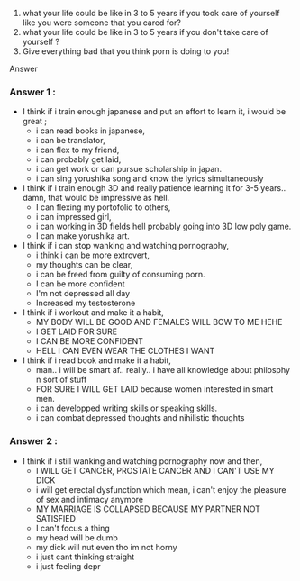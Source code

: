 1. what your life could be like in 3 to 5 years if you took care of yourself like you were someone that you cared for?
2.  what your life could be like in 3 to 5 years if you don't take care of yourself ?
3. Give everything bad that you think porn is doing to you!

Answer

### Answer 1 :
- I think if i train enough japanese and put an effort to learn it, i would be great ;
	- i can read books in japanese, 
	- i can be translator, 
	- i can flex to my friend,
	- i can probably get laid, 
	- i can get work or can pursue scholarship in japan.
	- i can sing yorushika song and know the lyrics simultaneously
- I think if i train enough 3D and really patience learning it for 3-5 years..  damn, that would be impressive as hell. 
	- I can flexing my portofolio to others,
	- i can impressed girl,
	- i can working in 3D fields hell probably going into 3D low poly game.
	- I can make yorushika art.
- I think if i can stop wanking and watching pornography, 
	- i think i can be more extrovert, 
	- my thoughts can be clear, 
	- i can be freed from guilty of consuming porn.
	- I can be more confident 
	- I'm not depressed all day
	- Increased my testosterone
- I think if i workout and make it a habit,
	- MY BODY WILL BE GOOD AND FEMALES WILL BOW TO ME HEHE
	- I GET LAID FOR SURE
	- I CAN BE MORE CONFIDENT
	- HELL I CAN EVEN WEAR THE CLOTHES I WANT
- I think if i read book and make it a habit,
	- man.. i will be smart af.. really.. i have all knowledge about philosphy n sort of stuff
	- FOR SURE I WILL GET LAID because women interested in smart men.
	- i can developped writing skills or speaking skills.
	- i can combat depressed thoughts and nihilistic thoughts

### Answer 2 :
- I think if i still wanking and watching pornography now and then,
	- I WILL GET CANCER, PROSTATE CANCER AND I CAN'T USE MY DICK
	- i will get erectal dysfunction which mean, i can't enjoy the pleasure of sex and intimacy anymore
	- MY MARRIAGE IS COLLAPSED BECAUSE MY PARTNER NOT SATISFIED
	- I can't focus a thing
	- my head will be dumb
	- my dick will nut even tho im not horny
	- i just cant thinking straight
	- i just feeling depr